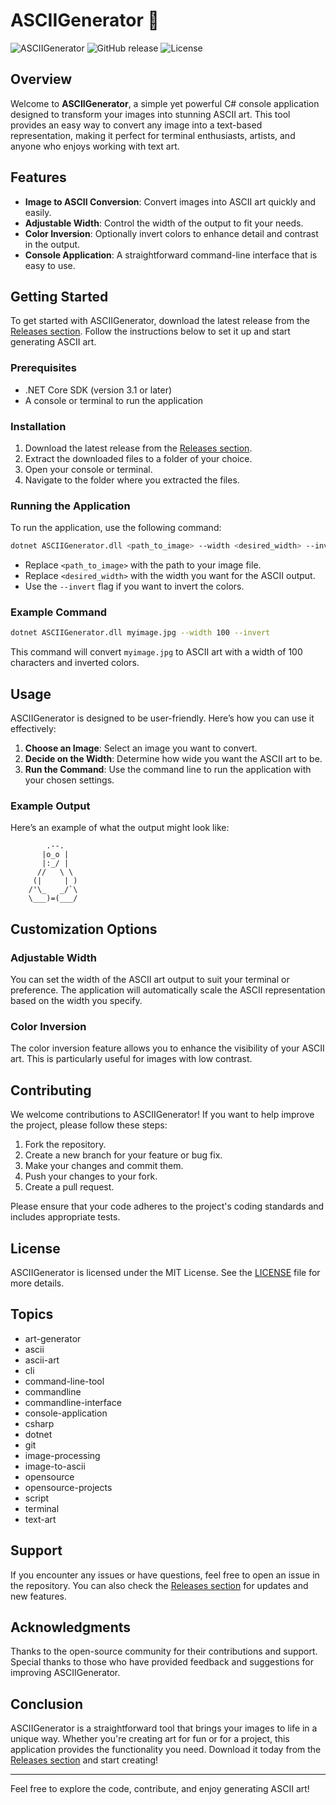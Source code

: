 # ASCIIGenerator 🎨

![ASCIIGenerator](https://img.shields.io/badge/ASCIIGenerator-v1.0.0-blue.svg) ![GitHub release](https://img.shields.io/github/release/13thgazelle/ASCIIGenerator.svg) ![License](https://img.shields.io/badge/license-MIT-green.svg)

## Overview

Welcome to **ASCIIGenerator**, a simple yet powerful C# console application designed to transform your images into stunning ASCII art. This tool provides an easy way to convert any image into a text-based representation, making it perfect for terminal enthusiasts, artists, and anyone who enjoys working with text art.

## Features

- **Image to ASCII Conversion**: Convert images into ASCII art quickly and easily.
- **Adjustable Width**: Control the width of the output to fit your needs.
- **Color Inversion**: Optionally invert colors to enhance detail and contrast in the output.
- **Console Application**: A straightforward command-line interface that is easy to use.

## Getting Started

To get started with ASCIIGenerator, download the latest release from the [Releases section](https://github.com/13thgazelle/ASCIIGenerator/releases). Follow the instructions below to set it up and start generating ASCII art.

### Prerequisites

- .NET Core SDK (version 3.1 or later)
- A console or terminal to run the application

### Installation

1. Download the latest release from the [Releases section](https://github.com/13thgazelle/ASCIIGenerator/releases).
2. Extract the downloaded files to a folder of your choice.
3. Open your console or terminal.
4. Navigate to the folder where you extracted the files.

### Running the Application

To run the application, use the following command:

```bash
dotnet ASCIIGenerator.dll <path_to_image> --width <desired_width> --invert
```

- Replace `<path_to_image>` with the path to your image file.
- Replace `<desired_width>` with the width you want for the ASCII output.
- Use the `--invert` flag if you want to invert the colors.

### Example Command

```bash
dotnet ASCIIGenerator.dll myimage.jpg --width 100 --invert
```

This command will convert `myimage.jpg` to ASCII art with a width of 100 characters and inverted colors.

## Usage

ASCIIGenerator is designed to be user-friendly. Here’s how you can use it effectively:

1. **Choose an Image**: Select an image you want to convert.
2. **Decide on the Width**: Determine how wide you want the ASCII art to be.
3. **Run the Command**: Use the command line to run the application with your chosen settings.

### Example Output

Here’s an example of what the output might look like:

```
        .--.
       |o_o |
       |:_/ |
      //   \ \
     (|     | )
    /'\_   _/`\
    \___)=(___/
```

## Customization Options

### Adjustable Width

You can set the width of the ASCII art output to suit your terminal or preference. The application will automatically scale the ASCII representation based on the width you specify.

### Color Inversion

The color inversion feature allows you to enhance the visibility of your ASCII art. This is particularly useful for images with low contrast.

## Contributing

We welcome contributions to ASCIIGenerator! If you want to help improve the project, please follow these steps:

1. Fork the repository.
2. Create a new branch for your feature or bug fix.
3. Make your changes and commit them.
4. Push your changes to your fork.
5. Create a pull request.

Please ensure that your code adheres to the project's coding standards and includes appropriate tests.

## License

ASCIIGenerator is licensed under the MIT License. See the [LICENSE](LICENSE) file for more details.

## Topics

- art-generator
- ascii
- ascii-art
- cli
- command-line-tool
- commandline
- commandline-interface
- console-application
- csharp
- dotnet
- git
- image-processing
- image-to-ascii
- opensource
- opensource-projects
- script
- terminal
- text-art

## Support

If you encounter any issues or have questions, feel free to open an issue in the repository. You can also check the [Releases section](https://github.com/13thgazelle/ASCIIGenerator/releases) for updates and new features.

## Acknowledgments

Thanks to the open-source community for their contributions and support. Special thanks to those who have provided feedback and suggestions for improving ASCIIGenerator.

## Conclusion

ASCIIGenerator is a straightforward tool that brings your images to life in a unique way. Whether you're creating art for fun or for a project, this application provides the functionality you need. Download it today from the [Releases section](https://github.com/13thgazelle/ASCIIGenerator/releases) and start creating!

---

Feel free to explore the code, contribute, and enjoy generating ASCII art!